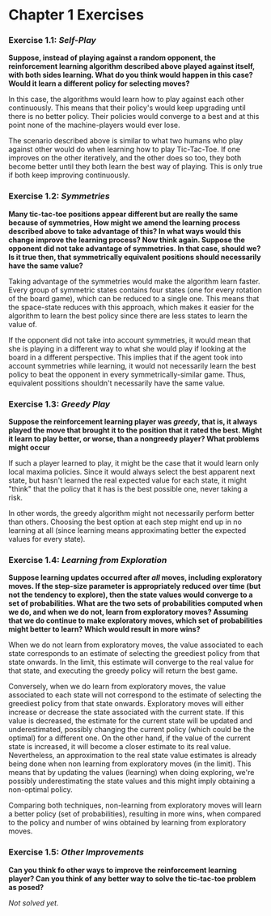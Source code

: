 # Chapter 1 Exercises
### Exercise 1.1: *Self-Play*
**Suppose, instead of playing against a random opponent, the reinforcement learning algorithm described above played against itself, with both sides learning. What do you think would happen in this case? Would it learn a different policy for selecting moves?**

In this case, the algorithms would learn how to play against each other continuously. This means that their policy's would keep upgrading until there is no better policy. Their policies would converge to a best and at this point none of the machine-players would ever lose.

The scenario described above is similar to what two humans who play against other would do when learning how to play Tic-Tac-Toe. If one improves on the other iteratively, and the other does so too, they both become better until they both learn the best way of playing. This is only true if both keep improving continuously.

### Exercise 1.2: *Symmetries*
**Many tic-tac-toe positions appear different but are really the same because of symmetries, How might we amend the learning process described above to take advantage of this? In what ways would this change improve the learning process? Now think again. Suppose the opponent did not take advantage of symmetries. In that case, should we? Is it true then, that symmetrically equivalent positions should necessarily have the same value?**

Taking advantage of the symmetries would make the algorithm learn faster. Every group of symmetric states contains four states (one for every rotation of the board game), which can be reduced to a single one. This means that the space-state reduces with this approach, which makes it easier for the algorithm to learn the best policy since there are less states to learn the value of.

If the opponent did not take into account symmetries, it would mean that she is playing in a different way to what she would play if looking at the board in a different perspective. This implies that if the agent took into account symmetries while learning, it would not necessarily learn the best policy to beat the opponent in every symmetrically-similar game. Thus, equivalent possitions shouldn't necessarily have the same value.

### Exercise 1.3: *Greedy Play*
**Suppose the reinforcement learning player was *greedy*, that is, it always played the move that brought it to the position that it rated the best. Might it learn to play better, or worse, than a nongreedy player? What problems might occur**

If such a player learned to play, it might be the case that it would learn only local maxima policies. Since it would always select the best apparent next state, but hasn't learned the real expected value for each state, it might "think" that the policy that it has is the best possible one, never taking a risk.

In other words, the greedy algorithm might not necessarily perform better than others. Choosing the best option at each step might end up in no learning at all (since learning means approximating better the expected values for every state).

### Exercise 1.4: *Learning from Exploration*

**Suppose learning updates occurred after *all* moves, including exploratory moves. If the step-size parameter is appropriately reduced over time (but not the tendency to explore), then the state values would converge to a set of probabilities. What are the two sets of probabilities computed when we do, and when we do not, learn from exploratory moves? Assuming that we do continue to make exploratory moves, which set of probabilities might better to learn? Which would result in more wins?**

When we do not learn from exploratory moves, the value associated to each state corresponds to an estimate of selecting the greediest policy from that state onwards. In the limit, this estimate will converge to the real value for that state, and executing the greedy policy will return the best game.

Conversely, when we do learn from exploratory moves, the value associated to each state will not correspond to the estimate of selecting the greediest policy from that state onwards. Exploratory moves will either increase or decrease the state associated with the current state. If this value is decreased, the estimate for the current state will be updated and underestimated, possibly changing the current policy (which could be the optimal) for a different one. On the other hand, if the value of the current state is increased, it will become a closer estimate to its real value. Nevertheless, an approximation to the real state value estimates is already being done when non learning from exploratory moves (in the limit). This means that by updating the values (learning) when doing exploring, we're possibly underestimating the state values and this might imply obtaining a non-optimal policy.

Comparing both techniques, non-learning from exploratory moves will learn a better policy (set of probabilities), resulting in more wins, when compared to the policy and number of wins obtained by learning from exploratory moves.

### Exercise 1.5: *Other Improvements*

**Can you think fo other ways to improve the reinforcement learning player? Can you think of any better way to solve the tic-tac-toe problem as posed?**

*Not solved yet.*
